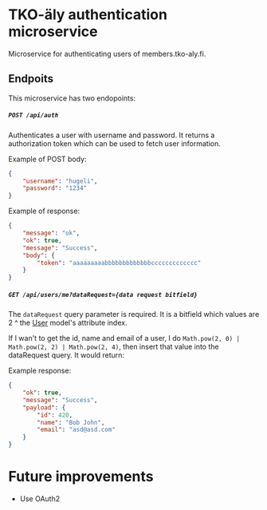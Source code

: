 # TKO-äly authentication microservice

Microservice for authenticating users of members.tko-aly.fi.

## Endpoits

This microservice has two endopoints:

##### `POST /api/auth`

Authenticates a user with username and password. It returns a authorization token which can be used to fetch user information.

Example of POST body:

```json
{
    "username": "hugeli",
    "password": "1234"
}
```

Example of response:

```json
{
    "message": "ok",
    "ok": true,
    "message": "Success",
    "body": {
        "token": "aaaaaaaaabbbbbbbbbbbbbccccccccccccc"
    }
}
```

##### `GET /api/users/me?dataRequest={data request bitfield}`

The `dataRequest` query parameter is required. It is a bitfield which values are 2 ^ the [User](/src/models/User.ts) model's attribute index.

If I wan't to get the id, name and email of a user, I do `Math.pow(2, 0) | Math.pow(2, 2) | Math.pow(2, 4)`, then insert that value into the dataRequest query. It would return:

Example response:

```json
{
    "ok": true,
    "message": "Success",
    "payload": {
        "id": 420,
        "name": "Bob John",
        "email": "asd@asd.com"
    }
}
```

# Future improvements

- Use OAuth2 

